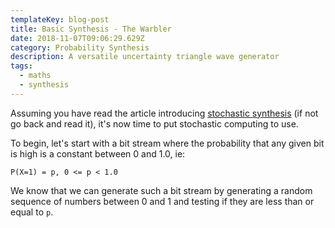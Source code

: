 ```yaml
---
templateKey: blog-post
title: Basic Synthesis - The Warbler
date: 2018-11-07T09:06:29.629Z
category: Probability Synthesis
description: A versatile uncertainty triangle wave generator
tags:
  - maths
  - synthesis
---
```

Assuming you have read the article introducing [stochastic synthesis](/articles/another-kind-of-analog/) (if not go back and read it), it's now time to put stochastic computing to use.

To begin, let's start with a bit stream where the probability that any given bit is high is a constant between 0 and 1.0, ie:

```
P(X=1) = p, 0 <= p < 1.0
```

We know that we can generate such a bit stream by generating a random sequence of numbers between 0 and 1 and testing if they are less than or equal to `p`.
 
